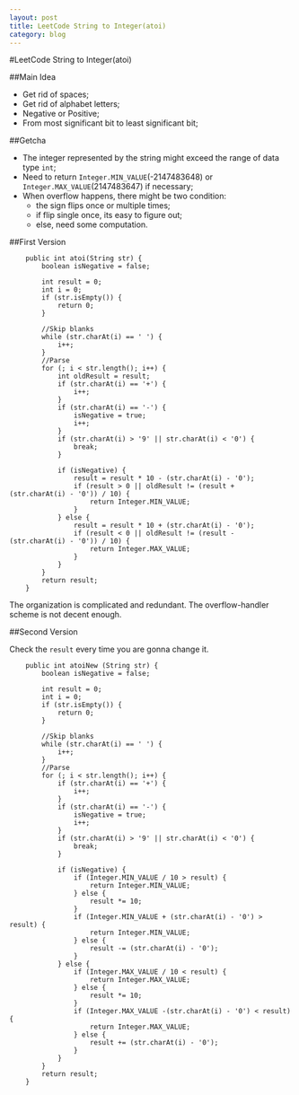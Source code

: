 ```yaml
---
layout: post
title: LeetCode String to Integer(atoi)
category: blog
---
```

#LeetCode String to Integer(atoi)

##Main Idea

* Get rid of spaces;
* Get rid of alphabet letters;
* Negative or Positive;
* From most significant bit to least significant bit;

##Getcha

* The integer represented by the string might exceed the range of data type `int`;
* Need to return `Integer.MIN_VALUE`(-2147483648) or `Integer.MAX_VALUE`(2147483647) if necessary;
* When overflow happens, there might be two condition:
    * the sign flips once or multiple times;
    * if flip single once, its easy to figure out;
    * else, need some computation.
    
##First Version

        public int atoi(String str) {
			boolean isNegative = false;

			int result = 0;
			int i = 0;
			if (str.isEmpty()) {
				return 0;
			}

			//Skip blanks
			while (str.charAt(i) == ' ') {
				i++;
			}
			//Parse
			for (; i < str.length(); i++) {
				int oldResult = result;
				if (str.charAt(i) == '+') {
					i++;
				}
				if (str.charAt(i) == '-') {
					isNegative = true;
					i++;
				}
				if (str.charAt(i) > '9' || str.charAt(i) < '0') {
					break;
				}

				if (isNegative) {
					result = result * 10 - (str.charAt(i) - '0'); 
					if (result > 0 || oldResult != (result + (str.charAt(i) - '0')) / 10) {
                        return Integer.MIN_VALUE;
					}
				} else {
					result = result * 10 + (str.charAt(i) - '0'); 
					if (result < 0 || oldResult != (result - (str.charAt(i) - '0')) / 10) {
                        return Integer.MAX_VALUE;
					}
				}
			}
			return result;
		}
		
The organization is complicated and redundant. The overflow-handler scheme is not decent enough.

##Second Version

Check the `result` every time you are gonna change it.

        public int atoiNew (String str) {
			boolean isNegative = false;

			int result = 0;
			int i = 0;
			if (str.isEmpty()) {
				return 0;
			}

			//Skip blanks
			while (str.charAt(i) == ' ') {
				i++;
			}
			//Parse
			for (; i < str.length(); i++) {
				if (str.charAt(i) == '+') {
					i++;
				}
				if (str.charAt(i) == '-') {
					isNegative = true;
					i++;
				}
				if (str.charAt(i) > '9' || str.charAt(i) < '0') {
					break;
				}

				if (isNegative) {
					if (Integer.MIN_VALUE / 10 > result) {
						return Integer.MIN_VALUE;
					} else {
						result *= 10;
					}
					if (Integer.MIN_VALUE + (str.charAt(i) - '0') > result) {
						return Integer.MIN_VALUE;
					} else {
						result -= (str.charAt(i) - '0');
					}
				} else {
					if (Integer.MAX_VALUE / 10 < result) {
						return Integer.MAX_VALUE;
					} else {
						result *= 10;
					}
					if (Integer.MAX_VALUE -(str.charAt(i) - '0') < result) {
						return Integer.MAX_VALUE;
					} else {
						result += (str.charAt(i) - '0');
					}
				}
			}
			return result;
		}